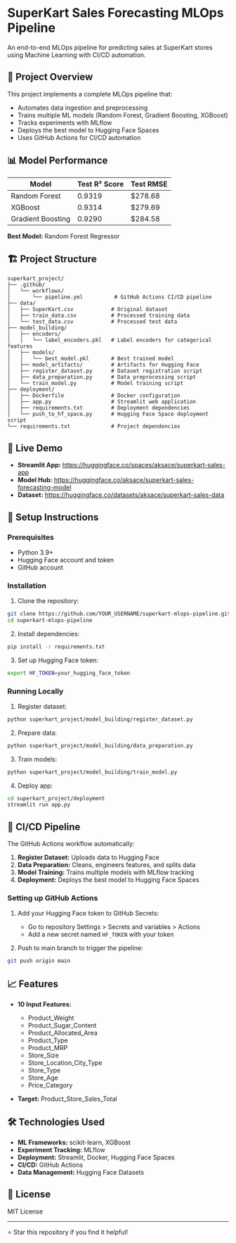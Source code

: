 # SuperKart Sales Forecasting MLOps Pipeline

An end-to-end MLOps pipeline for predicting sales at SuperKart stores using Machine Learning with CI/CD automation.

## 🎯 Project Overview

This project implements a complete MLOps pipeline that:
- Automates data ingestion and preprocessing
- Trains multiple ML models (Random Forest, Gradient Boosting, XGBoost)
- Tracks experiments with MLflow
- Deploys the best model to Hugging Face Spaces
- Uses GitHub Actions for CI/CD automation

## 📊 Model Performance

| Model | Test R² Score | Test RMSE |
|-------|--------------|-----------|
| Random Forest | 0.9319 | $278.68 |
| XGBoost | 0.9314 | $279.69 |
| Gradient Boosting | 0.9290 | $284.58 |

**Best Model:** Random Forest Regressor

## 🏗️ Project Structure
```
superkart_project/
├── .github/
│   └── workflows/
│       └── pipeline.yml          # GitHub Actions CI/CD pipeline
├── data/
│   ├── SuperKart.csv            # Original dataset
│   ├── train_data.csv           # Processed training data
│   └── test_data.csv            # Processed test data
├── model_building/
│   ├── encoders/
│   │   └── label_encoders.pkl   # Label encoders for categorical features
│   ├── models/
│   │   └── best_model.pkl       # Best trained model
│   ├── model_artifacts/         # Artifacts for Hugging Face
│   ├── register_dataset.py      # Dataset registration script
│   ├── data_preparation.py      # Data preprocessing script
│   └── train_model.py           # Model training script
├── deployment/
│   ├── Dockerfile               # Docker configuration
│   ├── app.py                   # Streamlit web application
│   ├── requirements.txt         # Deployment dependencies
│   └── push_to_hf_space.py      # Hugging Face Space deployment script
└── requirements.txt             # Project dependencies
```

## 🚀 Live Demo

- **Streamlit App:** https://huggingface.co/spaces/aksace/superkart-sales-app
- **Model Hub:** https://huggingface.co/aksace/superkart-sales-forecasting-model
- **Dataset:** https://huggingface.co/datasets/aksace/superkart-sales-data

## 🔧 Setup Instructions

### Prerequisites
- Python 3.9+
- Hugging Face account and token
- GitHub account

### Installation

1. Clone the repository:
```bash
git clone https://github.com/YOUR_USERNAME/superkart-mlops-pipeline.git
cd superkart-mlops-pipeline
```

2. Install dependencies:
```bash
pip install -r requirements.txt
```

3. Set up Hugging Face token:
```bash
export HF_TOKEN=your_hugging_face_token
```

### Running Locally

1. Register dataset:
```bash
python superkart_project/model_building/register_dataset.py
```

2. Prepare data:
```bash
python superkart_project/model_building/data_preparation.py
```

3. Train models:
```bash
python superkart_project/model_building/train_model.py
```

4. Deploy app:
```bash
cd superkart_project/deployment
streamlit run app.py
```

## 🤖 CI/CD Pipeline

The GitHub Actions workflow automatically:
1. **Register Dataset:** Uploads data to Hugging Face
2. **Data Preparation:** Cleans, engineers features, and splits data
3. **Model Training:** Trains multiple models with MLflow tracking
4. **Deployment:** Deploys the best model to Hugging Face Spaces

### Setting up GitHub Actions

1. Add your Hugging Face token to GitHub Secrets:
   - Go to repository Settings > Secrets and variables > Actions
   - Add a new secret named `HF_TOKEN` with your token

2. Push to main branch to trigger the pipeline:
```bash
git push origin main
```

## 📈 Features

- **10 Input Features:**
  - Product_Weight
  - Product_Sugar_Content
  - Product_Allocated_Area
  - Product_Type
  - Product_MRP
  - Store_Size
  - Store_Location_City_Type
  - Store_Type
  - Store_Age
  - Price_Category

- **Target:** Product_Store_Sales_Total

## 🛠️ Technologies Used

- **ML Frameworks:** scikit-learn, XGBoost
- **Experiment Tracking:** MLflow
- **Deployment:** Streamlit, Docker, Hugging Face Spaces
- **CI/CD:** GitHub Actions
- **Data Management:** Hugging Face Datasets

## 📝 License

MIT License


---
⭐ Star this repository if you find it helpful!
